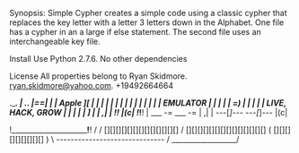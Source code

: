 Synopsis: Simple Cypher creates a simple code using a classic cypher that replaces the key letter with a letter 3 letters down in the Alphabet. One file has a cypher in an a large if else statement. The second file uses an interchangeable key file. 

Install Use Python 2.7.6. No other dependencies 

License All properties belong to Ryan Skidmore. ryan.skidmore@yahoo.com. +19492664664

.__________________________.
| .___________________. |==|
| |     Apple ][      | |  |
| |                   | |  |
| |                   | |  |
| |     EMULATOR      | |  |
| |       =)          | |  |
| | LIVE, HACK, GROW  | |  |
| | ]                 | | ,|
| !___________________! |(c|
!_______________________!__!
|    ___ -=      ___ -= | ,|
| ---[_]---   ---[_]--- |(c|

!_______________________!__!
/ 
/ [][][][][][][][][][][][][] 
/ [][][][][][][][][][][][][][] 
( [][][][][][][][][] ) \ ------------------------------ / __________________/
